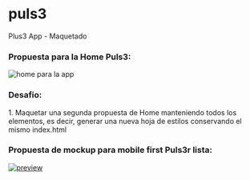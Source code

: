 puls3
=====

Plus3 App - Maquetado

<h3>Propuesta para la Home Puls3:</h3>
<img src="https://raw.github.com/rosinaaa/puls3/master/img/home.png" alt="home para la app">

<h3>Desafio:</h3>
<p>1. Maquetar una segunda propuesta de Home manteniendo todos los elementos, es decir, generar una nueva hoja de estilos conservando el mismo index.html</p>

<h3>Propuesta de mockup para mobile first Puls3r lista:</h3>
<a href="http://dribbble.com/shots/1386244-Mobile-First-App-Mockup"><img src="http://d13yacurqjgara.cloudfront.net/users/80778/screenshots/1386244/puls3r-dribbble.png" alt="preview"></a>

